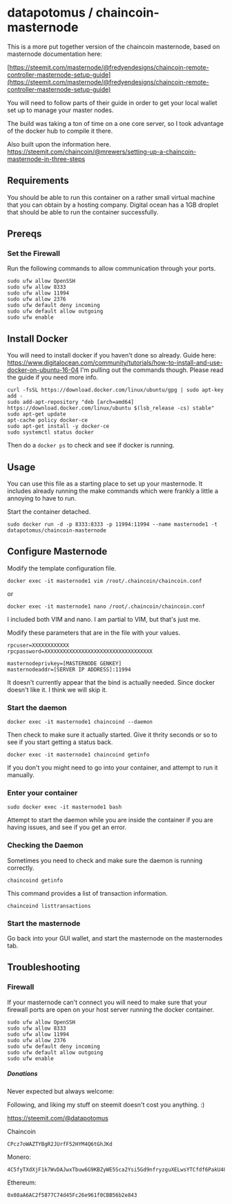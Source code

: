 
# datapotomus / chaincoin-masternode

This is a more put together version of the chaincoin masternode, based on masternode documentation here:

[https://steemit.com/masternode/@fredyendesigns/chaincoin-remote-controller-masternode-setup-guide](https://steemit.com/masternode/@fredyendesigns/chaincoin-remote-controller-masternode-setup-guide)

You will need to follow parts of their guide in order to get your local wallet set up to manage your master nodes.

 
The build was taking a ton of time on a one core server, so I took advantage of the docker hub to compile it there.

Also built upon the information here. https://steemit.com/chaincoin/@mrewers/setting-up-a-chaincoin-masternode-in-three-steps

## Requirements
You should be able to run this container on a rather small virtual machine that you can obtain by a hosting company. 
Digital ocean has a 1GB droplet that should be able to run the container successfully.


## Prereqs
### Set the Firewall

Run the following commands to allow communication through your ports.

```
sudo ufw allow OpenSSH
sudo ufw allow 8333
sudo ufw allow 11994
sudo ufw allow 2376
sudo ufw default deny incoming
sudo ufw default allow outgoing
sudo ufw enable
```


## Install Docker

You will need to install docker if you haven't done so already.
Guide here: https://www.digitalocean.com/community/tutorials/how-to-install-and-use-docker-on-ubuntu-16-04
I'm pulling out the commands though. Please read the guide if you need more info.

```
curl -fsSL https://download.docker.com/linux/ubuntu/gpg | sudo apt-key add -
sudo add-apt-repository "deb [arch=amd64] https://download.docker.com/linux/ubuntu $(lsb_release -cs) stable"
sudo apt-get update
apt-cache policy docker-ce
sudo apt-get install -y docker-ce
sudo systemctl status docker
```
Then do a `docker ps` to check and see if docker is running.


## Usage
You can use this file as a starting place to set up your masternode. It includes already running the make commands which were frankly a little a annoying to have to run. 

Start the container detached.


`sudo docker run -d -p 8333:8333 -p 11994:11994 --name masternode1 -t datapotomus/chaincoin-masternode`

## Configure Masternode

Modify the template configuration file.

`docker exec -it masternode1 vim /root/.chaincoin/chaincoin.conf`

or

`docker exec -it masternode1 nano /root/.chaincoin/chaincoin.conf`


I included both VIM and nano.  I am partial to VIM, but that's just me.

Modify these parameters that are in the file with your values.

```
rpcuser=XXXXXXXXXXXX
rpcpassword=XXXXXXXXXXXXXXXXXXXXXXXXXXXXXXXXXXX

masternodeprivkey=[MASTERNODE GENKEY]
masternodeaddr=[SERVER IP ADDRESS]:11994

```
It doesn't currently appear that the bind is actually needed. Since docker doesn't like it. I think we will skip it.


### Start the daemon

```
docker exec -it masternode1 chaincoind --daemon
```

Then check to make sure it actually started. Give it thrity seconds or so to see if you start getting a status back.
```
docker exec -it masternode1 chaincoind getinfo
```

If you don't you might need to go into your container, and attempt to run it manually.

### Enter your container
`sudo docker exec -it masternode1 bash`

Attempt to start the daemon while you are inside the container if you are having issues, and see if you get an error.

### Checking the Daemon

Sometimes you need to check and make sure the daemon is running correctly.

`chaincoind getinfo`

This command provides a list of transaction information.

`chaincoind listtransactions`

### Start the masternode

Go back into your GUI wallet, and start the masternode on the masternodes tab.



## Troubleshooting

### Firewall
If your masternode can't connect you will need to make sure that your firewall ports are open on your host server running the docker container.
```
sudo ufw allow OpenSSH
sudo ufw allow 8333
sudo ufw allow 11994
sudo ufw allow 2376
sudo ufw default deny incoming
sudo ufw default allow outgoing
sudo ufw enable
```

##### Donations
Never expected but always welcome:


Following, and liking my stuff on steemit doesn't cost you anything. :)

https://steemit.com/@datapotomus


Chaincoin
```
CPcz7oWAZTYBgR2JUrfF52HYM4Q6tGhJKd
```
Monero:

```
4C5fyTXdXjF1k7WvDAJwxTbuw6G9KBZyWE5Sca2Ysi5Gd9nfryzguXELwsYTCfdf6PakU48whQaQ3f8M9T33JN6a5VSJk1FTXcRJHkCEZa
```
Ethereum:

```
0x08aA6AC2f5877C74d45Fc26e961f0CBB56b2e843
```
